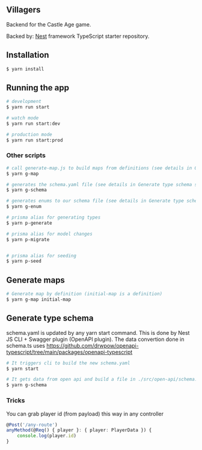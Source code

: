 ## Villagers

Backend for the Castle Age game.

Backed by: [Nest](https://github.com/nestjs/nest) framework TypeScript starter repository.

## Installation

```bash
$ yarn install
```

## Running the app

```bash
# development
$ yarn run start

# watch mode
$ yarn run start:dev

# production mode
$ yarn run start:prod
```

### Other scripts

```bash
# call generate-map.js to build maps from definitions (see details in Generate maps section)
$ yarn g-map

# generates the schema.yaml file (see details in Generate type schema section)
$ yarn g-schema

# generates enums to our schema file (see details in Generate type schema section)
$ yarn g-enum

# prisma alias for generating types
$ yarn p-generate

# prisma alias for model changes
$ yarn p-migrate


# prisma alias for seeding
$ yarn p-seed

```

## Generate maps

```bash
# Generate map by definition (initial-map is a definition)
$ yarn g-map initial-map
```

## Generate type schema

schema.yaml is updated by any yarn start command. This is done by Nest JS CLI + Swagger plugin (OpenAPI plugin). The data convertion done in
schema.ts uses https://github.com/drwpow/openapi-typescript/tree/main/packages/openapi-typescript

```bash
# It triggers cli to build the new schema.yaml
$ yarn start

# It gets data from open api and build a file in ./src/open-api/schema.ts, this can be copy and paste into castle_age
$ yarn g-schema
```

### Tricks

You can grab player id (from payload) this way in any controller

```ts
@Post('/any-route')
anyMethod(@Req() { player }: { player: PlayerData }) {
    console.log(player.id)
}
```
